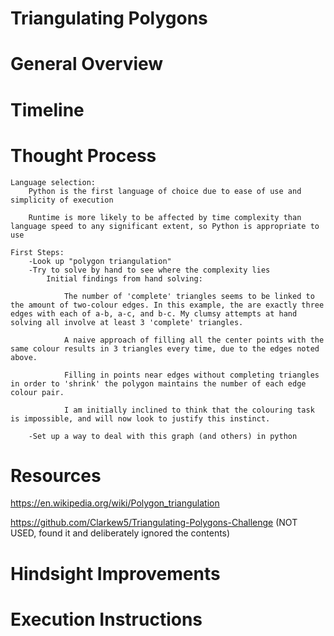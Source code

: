 # Triangulating Polygons

# General Overview

# Timeline

# Thought Process

    Language selection:
        Python is the first language of choice due to ease of use and simplicity of execution

        Runtime is more likely to be affected by time complexity than language speed to any significant extent, so Python is appropriate to use

    First Steps:
        -Look up "polygon triangulation"
        -Try to solve by hand to see where the complexity lies
            Initial findings from hand solving:

                The number of 'complete' triangles seems to be linked to the amount of two-colour edges. In this example, the are exactly three edges with each of a-b, a-c, and b-c. My clumsy attempts at hand solving all involve at least 3 'complete' triangles.

                A naive approach of filling all the center points with the same colour results in 3 triangles every time, due to the edges noted above.

                Filling in points near edges without completing triangles in order to 'shrink' the polygon maintains the number of each edge colour pair.

                I am initially inclined to think that the colouring task is impossible, and will now look to justify this instinct.

        -Set up a way to deal with this graph (and others) in python

# Resources

https://en.wikipedia.org/wiki/Polygon_triangulation

https://github.com/Clarkew5/Triangulating-Polygons-Challenge (NOT USED, found it and deliberately ignored the contents)

# Hindsight Improvements

# Execution Instructions

